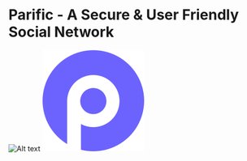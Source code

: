 # Parific - A Secure & User Friendly Social Network

![Alt text](./controllers_brief.svg)
<img src="./client/public/favicon.svg">
